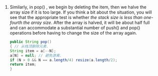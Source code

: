 1. Similarly, in pop() , we begin by deleting the item, then we halve the array size if it is
   too large. If you think a bit about the situation, you will see that the appropriate test
   is whether *the stack size is less than one-fourth the array size*. After the array is halved,
   it will be about half full and can accommodate a substantial number of push() and
   pop() operations before having to change the size of the array again.
   
   
   
   ```java
   public String pop()
   { // 从栈顶删除元素.
   String item = a[--N];
   a[N] = null; // 避免游离.
   if (N > 0 && N == a.length/4) resize(a.length/2);
   return item;
   }

   ```
